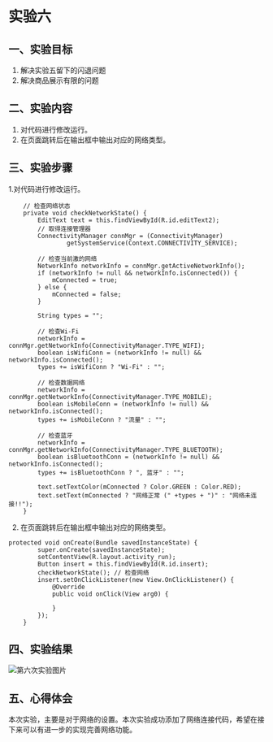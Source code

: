 # 实验六

## 一、实验目标

1. 解决实验五留下的闪退问题
2. 解决商品展示有限的问题

## 二、实验内容

1. 对代码进行修改运行。
2. 在页面跳转后在输出框中输出对应的网络类型。

## 三、实验步骤
1.对代码进行修改运行。
```
    // 检查网络状态
    private void checkNetworkState() {
        EditText text = this.findViewById(R.id.editText2);
        // 取得连接管理器
        ConnectivityManager connMgr = (ConnectivityManager)
                getSystemService(Context.CONNECTIVITY_SERVICE);

        // 检查当前激的网络
        NetworkInfo networkInfo = connMgr.getActiveNetworkInfo();
        if (networkInfo != null && networkInfo.isConnected()) {
            mConnected = true;
        } else {
            mConnected = false;
        }

        String types = "";

        // 检查Wi-Fi
        networkInfo = connMgr.getNetworkInfo(ConnectivityManager.TYPE_WIFI);
        boolean isWifiConn = (networkInfo != null) && networkInfo.isConnected();
        types += isWifiConn ? "Wi-Fi" : "";

        // 检查数据网络
        networkInfo = connMgr.getNetworkInfo(ConnectivityManager.TYPE_MOBILE);
        boolean isMobileConn = (networkInfo != null) && networkInfo.isConnected();
        types += isMobileConn ? "流量" : "";

        // 检查蓝牙
        networkInfo = connMgr.getNetworkInfo(ConnectivityManager.TYPE_BLUETOOTH);
        boolean isBluetoothConn = (networkInfo != null) && networkInfo.isConnected();
        types += isBluetoothConn ? ", 蓝牙" : "";

        text.setTextColor(mConnected ? Color.GREEN : Color.RED);
        text.setText(mConnected ? "网络正常 (" +types + ")" : "网络未连接!!");
    }
 ```
2. 在页面跳转后在输出框中输出对应的网络类型。
```
protected void onCreate(Bundle savedInstanceState) {
        super.onCreate(savedInstanceState);
        setContentView(R.layout.activity_run);
        Button insert = this.findViewById(R.id.insert);
        checkNetworkState(); // 检查网络
        insert.setOnClickListener(new View.OnClickListener() {
            @Override
            public void onClick(View arg0) {

            }
        });
    }
```

 ## 四、实验结果
 ![第六次实验图片](https://github.com/taoge183/android-labs-2020/blob/master/students/net1814080903320/shiyan6.PNG)

 ## 五、心得体会
  本次实验，主要是对于网络的设置。本次实验成功添加了网络连接代码，希望在接下来可以有进一步的实现完善网络功能。
